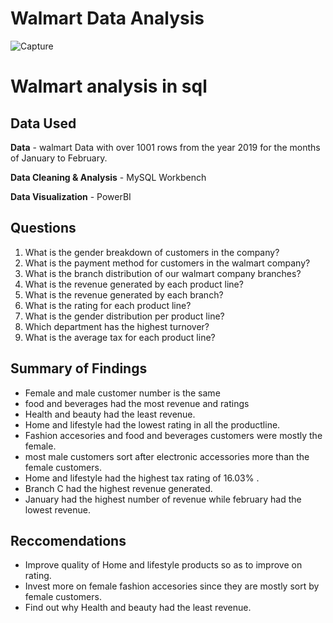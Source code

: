 # Walmart Data Analysis 
![Capture](https://github.com/allan-pg/walmart-analysis/assets/62595869/92b98e40-acc8-4401-8b78-2646787e9bec)

# Walmart analysis in sql
## Data Used

**Data** - walmart Data with over 1001 rows from the year 2019 for the months of January to February.

**Data Cleaning & Analysis** - MySQL Workbench

**Data Visualization** - PowerBI

## Questions

1. What is the gender breakdown of customers in the company?
2. What is the payment method for customers in the walmart company?
3. What is the branch distribution of our walmart company branches?
4. What is the revenue generated by each product line?
5. What is the revenue generated by each branch?
6. What is the rating for each product line?
7. What is the gender distribution per product line?
8. Which department has the highest turnover?
9. What is the average tax for each product line?


## Summary of Findings
 - Female and male customer number is the same
 - food and beverages had the most revenue and ratings
 - Health and beauty had the least revenue.
 - Home and lifestyle had the lowest rating in all the productline.
 - Fashion accesories and food and beverages customers were mostly the female.
 - most male customers sort after electronic accessories more than the female customers.
 - Home and lifestyle had the highest tax rating of 16.03% .
 - Branch C had the highest revenue generated.
 - January had the highest number of revenue while february had the lowest revenue.

 ## Reccomendations
 - Improve quality of Home and lifestyle products so as to improve on rating.
 - Invest more on female fashion accesories since they are mostly sort by female customers.
 - Find out why Health and beauty had the least revenue.
